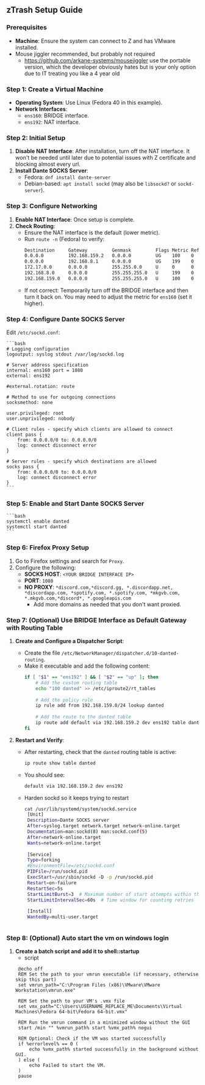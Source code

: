 ## zTrash Setup Guide

### Prerequisites
- **Machine**: Ensure the system can connect to Z and has VMware installed.
- Mouse jiggler recommended, but probably not required
  - https://github.com/arkane-systems/mousejiggler use the portable version, which the developer obviously hates but is your only option due to IT treating you like a 4 year old

### Step 1: Create a Virtual Machine
- **Operating System**: Use Linux (Fedora 40 in this example).
- **Network Interfaces**:
  - `ens160`: BRIDGE interface.
  - `ens192`: NAT interface.

### Step 2: Initial Setup
1. **Disable NAT Interface**: After installation, turn off the NAT interface. It won't be needed until later due to potential issues with Z certificate and blocking almost every url.
2. **Install Dante SOCKS Server**:
   - Fedora: `dnf install dante-server`
   - Debian-based: `apt install sockd` (may also be `libsockd?` or `sockd-server`).

### Step 3: Configure Networking
1. **Enable NAT Interface**: Once setup is complete.
2. **Check Routing**:
   - Ensure the NAT interface is the default (lower metric).
   - Run `route -n` (Fedora) to verify:
     ```bash
     Destination     Gateway         Genmask         Flags Metric Ref    Use Iface
     0.0.0.0         192.168.159.2   0.0.0.0         UG    100    0        0 ens192
     0.0.0.0         192.168.8.1     0.0.0.0         UG    199    0        0 ens160
     172.17.0.0      0.0.0.0         255.255.0.0     U     0      0        0 docker0
     192.168.8.0     0.0.0.0         255.255.255.0   U     199    0        0 ens160
     192.168.159.0   0.0.0.0         255.255.255.0   U     100    0        0 ens192
     ```
   - If not correct: Temporarily turn off the BRIDGE interface and then turn it back on. You may need to adjust the metric for `ens160` (set it higher).

### Step 4: Configure Dante SOCKS Server
Edit `/etc/sockd.conf`:

    ```bash
    # Logging configuration
    logoutput: syslog stdout /var/log/sockd.log
    
    # Server address specification
    internal: ens160 port = 1080
    external: ens192
    
    #external.rotation: route
    
    # Method to use for outgoing connections
    socksmethod: none
    
    user.privileged: root
    user.unprivileged: nobody
    
    # Client rules - specify which clients are allowed to connect
    client pass {
        from: 0.0.0.0/0 to: 0.0.0.0/0
        log: connect disconnect error
    }
    
    # Server rules - specify which destinations are allowed
    socks pass {
        from: 0.0.0.0/0 to: 0.0.0.0/0
        log: connect disconnect error
    }
    ```

### Step 5: Enable and Start Dante SOCKS Server
    ```bash
    systemctl enable danted
    systemctl start danted
    ```

### Step 6: Firefox Proxy Setup
1. Go to Firefox settings and search for `Proxy`.
2. Configure the following:
   - **SOCKS HOST**: `<YOUR BRIDGE INTERFACE IP>`
   - **PORT**: `1080`
   - **NO PROXY**: `*discord.com,*discord.gg, *.discordapp.net, *discordapp.com, *spotify.com, *.spotify.com, *mkgvb.com, *.mkgvb.com,*discord*, *.googleapis.com`
     - Add more domains as needed that you don't want proxied.

### Step 7: (Optional) Use BRIDGE Interface as Default Gateway with Routing Table
1. **Create and Configure a Dispatcher Script**:
   - Create the file `/etc/NetworkManager/dispatcher.d/10-danted-routing`.
   - Make it executable and add the following content:
     ```bash
     if [ "$1" == "ens192" ] && [ "$2" == "up" ]; then
         # Add the custom routing table
         echo "100 danted" >> /etc/iproute2/rt_tables
    
         # Add the policy rule
         ip rule add from 192.168.159.0/24 lookup danted
    
         # Add the route to the danted table
         ip route add default via 192.168.159.2 dev ens192 table danted
     fi
     ```

2. **Restart and Verify**:
   - After restarting, check that the `danted` routing table is active:
     ```bash
     ip route show table danted
     ```
   - You should see:
     ```bash
     default via 192.168.159.2 dev ens192
     ```
   - Harden sockd so it keeps trying to restart
     ```bash
     cat /usr/lib/systemd/system/sockd.service
      [Unit]
      Description=Dante SOCKS server
      After=syslog.target network.target network-online.target
      Documentation=man:sockd(8) man:sockd.conf(5)
      After=network-online.target
      Wants=network-online.target
      
      [Service]
      Type=forking
      #EnvironmentFile=/etc/sockd.conf
      PIDFile=/run/sockd.pid
      ExecStart=/usr/sbin/sockd -D -p /run/sockd.pid
      Restart=on-failure
      RestartSec=5s
      StartLimitBurst=3  # Maximum number of start attempts within the StartLimitIntervalSec
      StartLimitIntervalSec=60s  # Time window for counting retries
      
      [Install]
      WantedBy=multi-user.target
    ```
  ### Step 8: (Optional) Auto start the vm on windows login
1. **Create a batch script and add it to shell::startup**
   - script
   ```batch
    @echo off
    REM Set the path to your vmrun executable (if necessary, otherwise skip this part)
    set vmrun_path="C:\Program Files (x86)\VMware\VMware Workstation\vmrun.exe"
    
    REM Set the path to your VM's .vmx file
    set vmx_path="C:\Users\USERNAME_REPLACE_ME\Documents\Virtual Machines\Fedora 64-bit\Fedora 64-bit.vmx"
    
    REM Run the vmrun command in a minimized window without the GUI
    start /min "" %vmrun_path% start %vmx_path% nogui
    
    REM Optional: Check if the VM was started successfully
    if %errorlevel% == 0 (
        echo %vmx_path% started successfully in the background without GUI.
    ) else (
        echo Failed to start the VM.
    )
    pause
```
     

